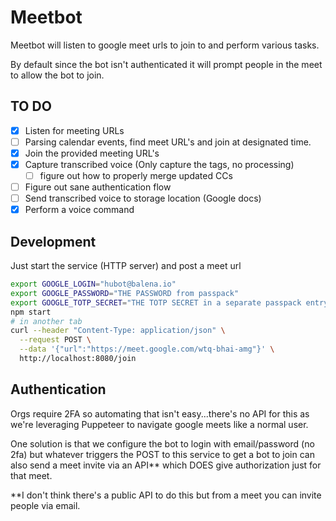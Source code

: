 # Meetbot 

Meetbot will listen to google meet urls to join to and perform various tasks.

By default since the bot isn't authenticated it will prompt people in the meet to allow the bot to join.

## TO DO 

 - [x] Listen for meeting URLs
 - [ ] Parsing calendar events, find meet URL's and join at designated time. 
 - [x] Join the provided meeting URL's
 - [x] Capture transcribed voice (Only capture the <span> tags, no processing)
   - [ ] figure out how to properly merge updated CCs
 - [ ] Figure out sane authentication flow
 - [ ] Send transcribed voice to storage location (Google docs)
 - [x] Perform a voice command

## Development

Just start the service (HTTP server) and post a meet url

```bash
export GOOGLE_LOGIN="hubot@balena.io"
export GOOGLE_PASSWORD="THE PASSWORD from passpack"
export GOOGLE_TOTP_SECRET="THE TOTP SECRET in a separate passpack entry"
npm start
# in another tab
curl --header "Content-Type: application/json" \
  --request POST \
  --data '{"url":"https://meet.google.com/wtq-bhai-amg"}' \
  http://localhost:8080/join
```

## Authentication

Orgs require 2FA so automating that isn't easy...there's no API for this as we're leveraging Puppeteer to navigate google meets like a normal user. 

One solution is that we configure the bot to login with email/password (no 2fa) but whatever triggers the POST to this service to get a bot to join can also send a meet invite via an API** which DOES give authorization just for that meet. 

**I don't think there's a public API to do this but from a meet you can invite people via email.
